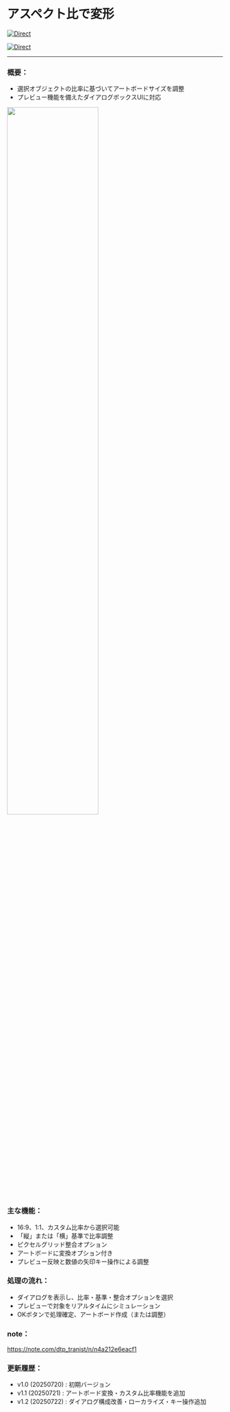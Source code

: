 # アスペクト比で変形

[![Direct](https://img.shields.io/badge/Direct%20Link-AspectRatioScaler.jsx-ffcc00.svg)](https://github.com/swwwitch/illustrator-scripts/blob/master/jsx/shape/AspectRatioScaler.jsx)

[![Direct](https://img.shields.io/badge/Back%20to%20home-All%20scripts-cccccc.svg)](https://github.com/swwwitch/illustrator-scripts/blob/master/README.md)

---

### 概要：

- 選択オブジェクトの比率に基づいてアートボードサイズを調整
- プレビュー機能を備えたダイアログボックスUIに対応

<img alt="" src="https://www.dtp-transit.jp/images/ss-542-676-72-20250722-042518.png" width="65%" />

### 主な機能：

- 16:9、1:1、カスタム比率から選択可能
- 「縦」または「横」基準で比率調整
- ピクセルグリッド整合オプション
- アートボードに変換オプション付き
- プレビュー反映と数値の矢印キー操作による調整

### 処理の流れ：

- ダイアログを表示し、比率・基準・整合オプションを選択
- プレビューで対象をリアルタイムにシミュレーション
- OKボタンで処理確定、アートボード作成（または調整）

### note：

https://note.com/dtp_tranist/n/n4a212e6eacf1

### 更新履歴：

- v1.0 (20250720) : 初期バージョン
- v1.1 (20250721) : アートボード変換・カスタム比率機能を追加
- v1.2 (20250722) : ダイアログ構成改善・ローカライズ・キー操作追加